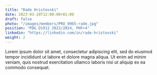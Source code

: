 ```yaml
---
title: "Rade Hristovski"
date: 2023-03-20T12:00:00+01:00
draft: false
photo: "/images/members/PRO_0965-rade.jpg"
position: "PDG D1912 2023/2024, PHF+4"
linkedin: "https://linkedin.com/in/rade-hristovski"
weight: 2
---
```

Lorem ipsum dolor sit amet, consectetur adipiscing elit, sed do eiusmod tempor incididunt ut labore et dolore magna aliqua. Ut enim ad minim veniam, quis nostrud exercitation ullamco laboris nisi ut aliquip ex ea commodo consequat.